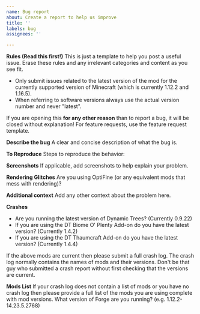 ```yaml
---
name: Bug report
about: Create a report to help us improve
title: ''
labels: bug
assignees: ''

---
```


**Rules (Read this first!)**
This is just a template to help you post a useful issue.  Erase these rules and any irrelevant categories and content as you see fit. 

- Only submit issues related to the latest version of the mod for the currently supported version of Minecraft (which is currently 1.12.2 and 1.16.5).
- When referring to software versions always use the actual version number and never "latest".

If you are opening this **for any other reason** than to report a bug, it will be closed without explanation! For feature requests, use the feature request template. 

**Describe the bug**
A clear and concise description of what the bug is.

**To Reproduce**
Steps to reproduce the behavior:

**Screenshots**
If applicable, add screenshots to help explain your problem.

**Rendering Glitches**
Are you using OptiFine (or any equivalent mods that mess with rendering)?

**Additional context**
Add any other context about the problem here.

**Crashes**
- Are you running the latest version of Dynamic Trees? (Currently 0.9.22)
- If you are using the DT Biome O' Plenty Add-on do you have the latest version? (Currently 1.4.2)
- If you are using the DT Thaumcraft Add-on do you have the latest version? (Currently 1.4.4)

If the above mods are current then please submit a full crash log. The crash log normally contains the names of mods and their versions. Don't be that guy who submitted a crash report without first checking that the versions are current.

**Mods List**
If your crash log does not contain a list of mods or you have no crash log then please provide a full list of the mods you are using complete with mod versions.
What version of Forge are you running? (e.g. 1.12.2-14.23.5.2768)
